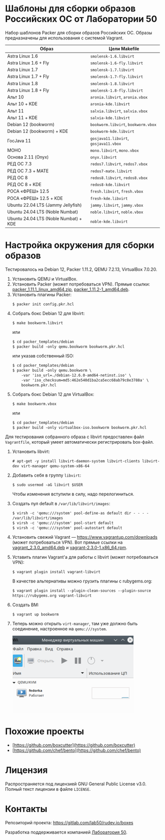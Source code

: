 Шаблоны для сборки образов Российских ОС от Лаборатории 50
==========================================================

Набор шаблонов Packer для сборки образов Российских ОС.
Образы предназначены для использования c системой Vagrant.

| Образ                                 | Цели Makefile                         |
|---------------------------------------|---------------------------------------|
| Astra Linux 1.6                       | `smolensk-1.6.libvirt`                |
| Astra Linux 1.6 + Fly                 | `smolensk-1.6-fly.libvirt`            |
| Astra Linux 1.7                       | `smolensk-1.7.libvirt`                |
| Astra Linux 1.7 + Fly                 | `smolensk-1.7-fly.libvirt`            |
| Astra Linux 1.8                       | `smolensk-1.8.libvirt`                |
| Astra Linux 1.8 + Fly                 | `smolensk-1.8-fly.libvirt`            |
| Альт 10                               | `aronia.libvirt`, `aronia.vbox`       |
| Альт 10 + KDE                         | `aronia-kde.libvirt`                  |
| Альт 11                               | `salvia.libvirt`, `salvia.vbox`       |
| Альт 11 + KDE                         | `salvia-kde.libvirt`                  |
| Debian 12 (bookworm)                  | `bookworm.libvirt`, `bookworm.vbox`   |
| Debian 12 (bookworm) + KDE            | `bookworm-kde.libvirt`                |
| ГосJava 11                            | `gosjava11.libvirt`, `gosjava11.vbox` |
| МОНО                                  | `mono.libvirt`, `mono.vbox`           |
| Основа 2.11 (Onyx)                    | `onyx.libvirt`                        |
| РЕД ОС 7.3                            | `redos7.libvirt`, `redos7.vbox`       |
| РЕД ОС 7.3 + MATE                     | `redos7-mate.libvirt`                 |
| РЕД ОС 8                              | `redos8.libvirt`, `redos8.vbox`       |
| РЕД ОС 8 + KDE                        | `redos8-kde.libvirt`                  |
| РОСА «ФРЕШ» 12.5                      | `fresh.libvirt`, `fresh.vbox`         |
| РОСА «ФРЕШ» 12.5 + KDE                | `fresh-kde.libvirt`                   |
| Ubuntu 22.04 LTS (Jammy Jellyfish)    | `jammy.libvirt`, `jammy.vbox`         |
| Ubuntu 24.04 LTS (Noble Numbat)       | `noble.libvirt`, `noble.vbox`         |
| Ubuntu 24.04 LTS (Noble Numbat) + KDE | `noble-kde.libvirt`                   |

# Настройка окружения для сборки образов

Тестировалось на Debian 12, Packer 1.11.2, QEMU 7.2.13, VirtualBox 7.0.20.

1. Установить QEMU и VirtualBox.
1. Установить Packer (может потребоваться VPN).
   Прямые ссылки:
   [packer_1.11.1_linux_amd64.zip](https://releases.hashicorp.com/packer/1.11.1/packer_1.11.1_linux_amd64.zip),
   [packer_1.11.2-1_amd64.deb](https://apt.releases.hashicorp.com/pool/amd64/main/packer_1.11.2-1_amd64.deb).
1. Установить плагины Packer:
   ```
   $ packer init config.pkr.hcl
   ```
1. Собрать бокс Debian 12 для libvirt:
   ```
   $ make bookworm.libvirt
   ```
   или
   ```
   $ cd packer_templates/debian
   $ packer build -only qemu.bookworm bookworm.pkr.hcl
   ```
   или указав собственный ISO:
   ```
   $ cd packer_templates/debian
   $ packer build -only qemu.bookworm \
       -var 'iso_url=./debian-12.6.0-amd64-netinst.iso' \
       -var 'iso_checksum=md5:462e540d1ba2ca5ecc68ab79c8e3788a' \
       bookworm.pkr.hcl
   ```
1. Собрать бокс Debian 12 для VirtualBox:
   ```
   $ make bookworm.vbox
   ```
   или
   ```
   $ cd packer_templates/debian
   $ packer build -only virtualbox-iso.bookworm bookworm.pkr.hcl
   ```

Для тестирования собранного образа с libvirt предоставлен файл `Vagrantfile`,
который умеет автоматически регистрировать box-файл.

1. Установить libvirt:
   ```
   # apt-get -y install libvirt-daemon-system libvirt-clients libvirt-dev virt-manager qemu-system-x86-64
   ```
1. Добавить себя в группу `libvirt`:
   ```
   $ sudo usermod -aG libvirt $USER
   ```
   Чтобы изменения вступили в силу, надо перелогиниться.
1. Создать пул default в `/var/lib/libvirt/images`:
   ```
   $ virsh -c 'qemu:///system' pool-define-as default dir - - - - /var/lib/libvirt/images
   $ virsh -c 'qemu:///system' pool-start default
   $ virsh -c 'qemu:///system' pool-autostart default
   ```
1. Установить свежий Vagrant — https://www.vagrantup.com/downloads (может потребоваться VPN).
   Вот прямые ссылки на [vagrant_2.3.0_amd64.deb](https://apt.releases.hashicorp.com/pool/amd64/main/vagrant_2.3.0_amd64.deb) и [vagrant-2.3.0-1.x86_64.rpm](https://rpm.releases.hashicorp.com/fedora/36/x86_64/stable/vagrant-2.3.0-1.x86_64.rpm).
1. Уставить плагин Vagrant'а для работы с libvirt (может потребоваться VPN):
   ```
   $ vagrant plugin install vagrant-libvirt
   ```
   В качестве альтернативы можно грузить плагины с rubygems.org:
   ```
   $ vagrant plugin install --plugin-clean-sources --plugin-source https://rubygems.org vagrant-libvirt
   ```
1. Создать ВМ:
   ```
   $ vagrant up bookworm
   ```
1. Теперь можно открыть `virt-manager`, там уже должно быть соединение, настроенное на `qemu:///system`.
   
   ![](img/virt-manager.png)

# Похожие проекты

- [https://github.com/boxcutter](https://github.com/boxcutter)
- [https://github.com/chef/bento](https://github.com/chef/bento)

# Лицензия

Распространяется под лицензией GNU General Public License v3.0.
Полный текст лицензии в файле `LICENSE`.

# Контакты

Репозиторий проекта: https://gitlab.com/lab50/rudev.io/boxes

Разработка поддерживается компанией [Лаборатория 50](https://lab50.net).
